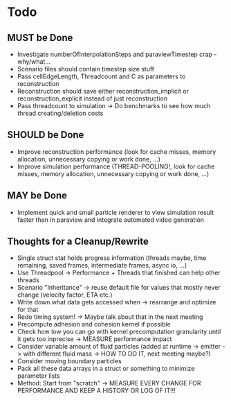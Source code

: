 # Todo
## MUST be Done
- Investigate numberOfInterpolationSteps and paraviewTimestep crap - why/what...
- Scenario files should contain timestep size stuff
- Pass cellEdgeLength, Threadcount and C as parameters to reconstruction
- Reconstruction should save either reconstruction_implicit or reconstruction_explicit instead of just reconstruction
- Pass threadcount to simulation -> Do benchmarks to see how much thread creating/deletion costs

## SHOULD be Done
- Improve reconstruction performance (look for cache misses, memory allocation, unnecessary copying or work done, ...)
- Improve simulation performance (THREAD-POOLING!, look for cache misses, memory allocation, unnecessary copying or work done, ...)

## MAY be Done
- Implement quick and small particle renderer to view simulation result faster than in paraview and integrate automated video generation

## Thoughts for a Cleanup/Rewrite
- Single struct stat holds progress information (threads maybe, time remaining, saved frames, intermediate frames, async io, ...)
- Use Threadpool -> Performance + Threads that finished can help other threads
- Scenario "Inheritance" -> reuse default file for values that mostly never change (velocity factor, ETA etc.)
- Write down what data gets accessed when -> rearrange and optimize for that
- Redo timing system! -> Maybe talk about that in the next meeting
- Precompute adhesion and cohesion kernel if possible
- Check how low you can go with kernel precomputation granularity until it gets too inprecise -> MEASURE performance impact
- Consider variable amount of fluid particles (added at runtime -> emitter -> with different fluid mass -> HOW TO DO IT, next meeting maybe?)
- Consider moving boundary particles
- Pack all these data arrays in a struct or something to minimize parameter lists
- Method: Start from "scratch" -> MEASURE EVERY CHANGE FOR PERFORMANCE AND KEEP A HISTORY OR LOG OF IT!!!
